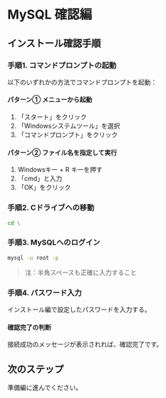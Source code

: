# MySQL 確認編

## インストール確認手順

### 手順1. コマンドプロンプトの起動
以下のいずれかの方法でコマンドプロンプトを起動：

#### パターン① メニューから起動
1. 「スタート」をクリック
2. 「Windowsシステムツール」を選択
3. 「コマンドプロンプト」をクリック

#### パターン② ファイル名を指定して実行
1. Windowsキー + R キーを押す
2. 「cmd」と入力
3. 「OK」をクリック

### 手順2. Cドライブへの移動
```cmd
cd \
```

### 手順3. MySQLへのログイン
```cmd
mysql -u root -p
```
> 注：半角スペースも正確に入力すること

### 手順4. パスワード入力
インストール編で設定したパスワードを入力する。

#### 確認完了の判断
接続成功のメッセージが表示されれば、確認完了です。

## 次のステップ
準備編に進んでください。
